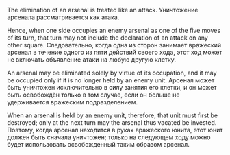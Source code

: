 
The elimination of an arsenal is treated like an attack.
Уничтожение арсенала рассматривается как атака.

Hence, when one side occupies an enemy arsenal as one of the five moves of its turn, that turn may not include the declaration of an attack on any other square.
Следовательно, когда одна из сторон занимает вражеский арсенал в течение одного из пяти действий своего хода, этот ход может не включать объявление атаки на любую другую клетку.

An arsenal may be eliminated solely by virtue of its occupation, and it may be occupied only if it is no longer held by an enemy unit.
Арсенал может быть уничтожен исключительно в силу занятия его клетки, и он может быть освобождён только в том случае, если он больше не удерживается вражеским подразделением.

When an arsenal is held by an enemy unit, therefore, that unit must first be destroyed; only at the next turn may the arsenal thus vacated be invested.
Поэтому, когда арсенал находится в руках вражеского юнита, этот юнит должен быть сначала уничтожен; только на следующем ходу можно будет использовать освобожденный таким образом арсенал.
